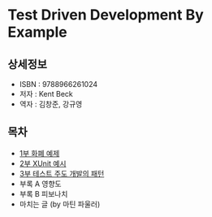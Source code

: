 # Test Driven Development By Example


## 상세정보

- ISBN : 9788966261024
- 저자 : Kent Beck
- 역자 : 김창준, 강규영


## 목차

- [1부 화폐 예제](./part01/README.md)
- [2부 XUnit 예시](./part02/README.md)
- [3부 테스트 주도 개발의 패턴](./part03/README.md)
- 부록 A 영향도
- 부록 B 피보나치
- 마치는 글 (by 마틴 파울러)

